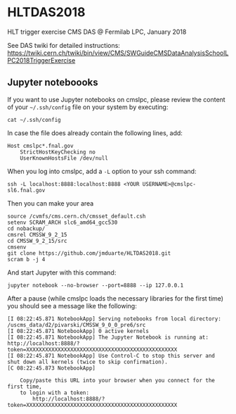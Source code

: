 # HLTDAS2018
HLT trigger exercise CMS DAS @ Fermilab LPC, January 2018

See DAS twiki for detailed instructions:
https://twiki.cern.ch/twiki/bin/view/CMS/SWGuideCMSDataAnalysisSchoolLPC2018TriggerExercise

## Jupyter noteboooks

If you want to use Jupyter notebooks on cmslpc, please review the content of your `~/.ssh/config` file on your system by executing:

    cat ~/.ssh/config

In case the file does already contain the following lines, add:

    Host cmslpc*.fnal.gov
        StrictHostKeyChecking no
        UserKnownHostsFile /dev/null

When you log into cmslpc, add a `-L` option to your ssh command:

    ssh -L localhost:8888:localhost:8888 <YOUR USERNAME>@cmslpc-sl6.fnal.gov

Then you can make your area

```    
source /cvmfs/cms.cern.ch/cmsset_default.csh
setenv SCRAM_ARCH slc6_amd64_gcc530
cd nobackup/
cmsrel CMSSW_9_2_15
cd CMSSW_9_2_15/src
cmsenv
git clone https://github.com/jmduarte/HLTDAS2018.git
scram b -j 4
```

And start Jupyter with this command:

    jupyter notebook --no-browser --port=8888 --ip 127.0.0.1

After a pause (while cmslpc loads the necessary libraries for the first time) you should see a message like the following:

    [I 08:22:45.871 NotebookApp] Serving notebooks from local directory: /uscms_data/d2/pivarski/CMSSW_9_0_0_pre6/src
    [I 08:22:45.871 NotebookApp] 0 active kernels 
    [I 08:22:45.871 NotebookApp] The Jupyter Notebook is running at: http://localhost:8888/?token=XXXXXXXXXXXXXXXXXXXXXXXXXXXXXXXXXXXXXXXXXXXXXXXX
    [I 08:22:45.871 NotebookApp] Use Control-C to stop this server and shut down all kernels (twice to skip confirmation).
    [C 08:22:45.873 NotebookApp] 
        
        Copy/paste this URL into your browser when you connect for the first time,
        to login with a token:
            http://localhost:8888/?token=XXXXXXXXXXXXXXXXXXXXXXXXXXXXXXXXXXXXXXXXXXXXXXXX
